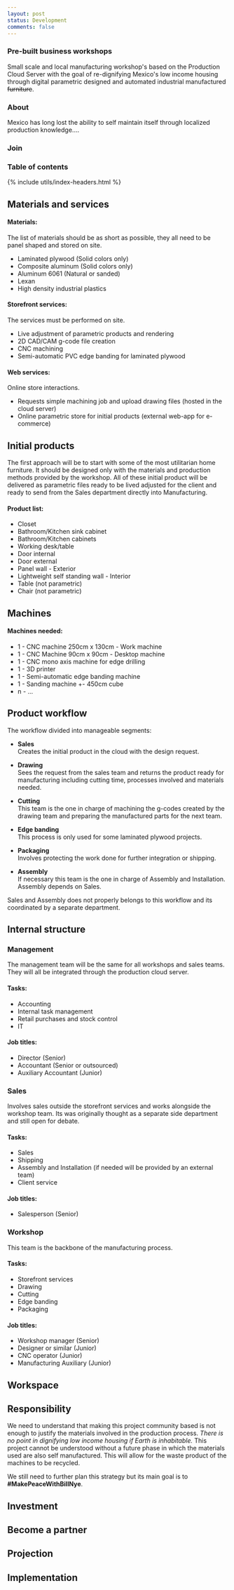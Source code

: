 ```yaml
---
layout: post
status: Development
comments: false
---
```


### Pre-built business workshops
Small scale and local manufacturing workshop's based on the Production Cloud Server with the goal of re-dignifying Mexico's low income housing through digital parametric designed and automated industrial manufactured ~~furniture~~.

### About
Mexico has long lost the ability to self maintain itself through localized production knowledge....

### Join

### Table of contents
{% include utils/index-headers.html %}

## Materials and services
#### Materials:
The list of materials should be as short as possible, they all need to be panel shaped and stored on site.
  * Laminated plywood (Solid colors only)
  * Composite aluminum (Solid colors only)
  * Aluminum 6061 (Natural or sanded)
  * Lexan
  * High density industrial plastics

#### Storefront services:
The services must be performed on site.
  * Live adjustment of parametric products and rendering
  * 2D CAD/CAM g-code file creation
  * CNC machining
  * Semi-automatic PVC edge banding for laminated plywood

#### Web services:
Online store interactions.
  * Requests simple machining job and upload drawing files (hosted in the cloud server)
  * Online parametric store for initial products (external web-app for e-commerce)

## Initial products
The first approach will be to start with some of the most utilitarian home furniture. It should be designed only with the materials and production methods provided by the workshop. All of these initial product will be delivered as parametric files ready to be lived adjusted for the client and ready to send from the Sales department directly into Manufacturing.

#### Product list:
  * Closet
  * Bathroom/Kitchen sink cabinet
  * Bathroom/Kitchen cabinets
  * Working desk/table
  * Door internal
  * Door external
  * Panel wall - Exterior
  * Lightweight self standing wall - Interior
  * Table (not parametric)
  * Chair (not parametric)

## Machines
#### Machines needed:
  * 1 - CNC machine 250cm x 130cm  - Work machine  
  * 1 - CNC Machine 90cm x 90cm - Desktop machine
  * 1 - CNC mono axis machine for edge drilling
  * 1 - 3D printer
  * 1 - Semi-automatic edge banding machine
  * 1 - Sanding machine +- 450cm cube
  * n - ...

## Product workflow
The workflow divided into manageable segments:

  * **Sales**  
  Creates the initial product in the cloud with the design request.

  * **Drawing**  
  Sees the request from the sales team and returns the product ready for manufacturing including cutting time, processes involved and materials needed.

  * **Cutting**  
  This team is the one in charge of machining the g-codes created by the drawing team and preparing the manufactured parts for the next team.

  * **Edge banding**  
  This process is only used for some laminated plywood projects.

  * **Packaging**  
  Involves protecting the work done for further integration or shipping.  

  * **Assembly**  
  If necessary this team is the one in charge of Assembly and Installation. Assembly depends on Sales.

Sales and Assembly does not properly belongs to this workflow and its coordinated by a separate department.

## Internal structure

### Management
The management team will be the same for all workshops and sales teams. They will all be integrated through the production cloud server.

#### Tasks:
  * Accounting
  * Internal task management
  * Retail purchases and stock control
  * IT

#### Job titles:
  * Director (Senior)
  * Accountant (Senior or outsourced)
  * Auxiliary Accountant (Junior)

### Sales
Involves sales outside the storefront services and works alongside the workshop team. Its was originally thought as a separate side department and still open for debate.

#### Tasks:
  * Sales
  * Shipping
  * Assembly and Installation (if needed will be provided by an external team)
  * Client service

#### Job titles:
  * Salesperson (Senior)

### Workshop
This team is the backbone of the manufacturing process.

#### Tasks:
  * Storefront services
  * Drawing
  * Cutting
  * Edge banding
  * Packaging

#### Job titles:
  * Workshop manager (Senior)
  * Designer or similar (Junior)
  * CNC operator (Junior)
  * Manufacturing Auxiliary (Junior)

## Workspace

## Responsibility
We need to understand that making this project community based is not enough to justify the materials involved in the production process. *There is no point in dignifying low income housing if Earth is inhabitable.* This project cannot be understood without a future phase in which the materials used are also self manufactured. This will allow for the waste product of the machines to be recycled.

We still need to further plan this strategy but its main goal is to **#MakePeaceWithBillNye**.

## Investment

## Become a partner

## Projection

## Implementation
